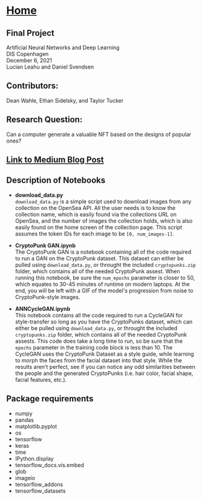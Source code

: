 # [Home](https://github.com/tuckert23/tuckert23.github.io)
## Final Project  
Artificial Neural Networks and Deep Learning  
DIS Copenhagen  
December 6, 2021  
Lucian Leahu and Daniel Svendsen  

## Contributors:
Dean Wahle, Ethan Sidelsky, and Taylor Tucker

## Research Question:
Can a computer generate a valuable NFT based on the designs of popular ones?

## [Link to Medium Blog Post](https://medium.com/@tuckert23/ai-crypto-art-generating-nft-style-images-with-neural-networks-68b0930ec1bd)

## Description of Notebooks
- __download_data.py__  
`download_data.py` is a simple script used to download images from any collection on the OpenSea API. All the user needs is to know the collection name, which is easily found via the collections URL on OpenSea, and the number of images the collection holds, which is also easily found on the home screen of the collection page. This script assumes the token IDs for each image to be `[0, num_images-1]`.

- __CryptoPunk GAN.ipynb__  
The CryptoPunk GAN is a notebook containing all of the code required to run a GAN on the CryptoPunk dataset. This dataset can either be pulled using `download_data.py`, or throught the included `cryptopunks.zip` folder, which contains all of the needed CryptoPunk assest. When running this notebook, be sure the `num_epochs` parameter is closer to 50, which equates to 30-45 minutes of runtime on modern laptops. At the end, you will be left with a GIF of the model's progression from noise to CryptoPunk-style images. 

- __ANNCycleGAN.ipynb__  
This notebook contains all the code required to run a CycleGAN for style-transfer so long as you have the CryptoPunks dataset, which can either be pulled using `download_data.py`, or throught the included `cryptopunks.zip` folder, which contains all of the needed CryptoPunk assests. This code does take a long time to run, so be sure that the `epochs` parameter in the training code block is less than 10. The CycleGAN uses the CryptoPunk Dataset as a style guide, while learning to morph the faces from the facial dataset into that style. While the results aren't perfect, see if you can notice any odd similarities between the people and the generated CryptoPunks (i.e. hair color, facial shape, facial features, etc.). 


## Package requirements
- numpy
- pandas
- matplotlib.pyplot
- os
- tensorflow
- keras
- time
- IPython.display
- tensorflow_docs.vis.embed
- glob
- imageio
- tensorflow_addons
- tensorflow_datasets
